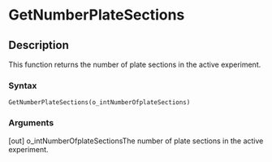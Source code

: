 # GetNumberPlateSections

## Description

This function returns the number of plate sections in the active experiment.

### Syntax

```
GetNumberPlateSections(o_intNumberOfplateSections)
```

### Arguments

\[out] o\_intNumberOfplateSectionsThe number of plate sections in the active experiment.
